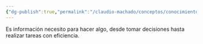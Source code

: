 ```yaml
---
{"dg-publish":true,"permalink":"/claudio-machado/conceptos/conocimiento/"}
---
```


Es información necesito para hacer algo, desde tomar decisiones hasta realizar tareas con eficiencia.

